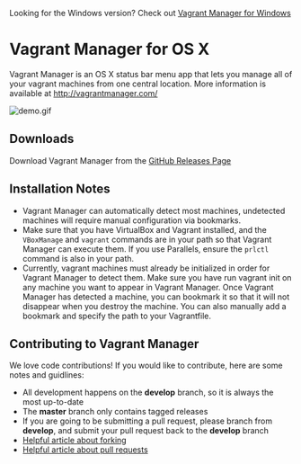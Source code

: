 Looking for the Windows version? Check out [Vagrant Manager for Windows](https://github.com/lanayotech/vagrant-manager-windows)

# Vagrant Manager for OS X

Vagrant Manager is an OS X status bar menu app that lets you manage all of your vagrant machines from one central location.
More information is available at http://vagrantmanager.com/

![demo.gif](http://vagrantmanager.com/demo.gif)

## Downloads
Download Vagrant Manager from the [GitHub Releases Page](https://github.com/lanayotech/vagrant-manager/releases)

## Installation Notes
* Vagrant Manager can automatically detect most machines, undetected machines will require manual configuration via bookmarks.
* Make sure that you have VirtualBox and Vagrant installed, and the `VBoxManage` and `vagrant` commands are in your path so that Vagrant Manager can execute them. If you use Parallels, ensure the `prlctl` command is also in your path.
* Currently, vagrant machines must already be initialized in order for Vagrant Manager to detect them. Make sure you have run vagrant init on any machine you want to appear in Vagrant Manager. Once Vagrant Manager has detected a machine, you can bookmark it so that it will not disappear when you destroy the machine. You can also manually add a bookmark and specify the path to your Vagrantfile.

## Contributing to Vagrant Manager

We love code contributions! If you would like to contribute, here are some notes and guidlines:

* All development happens on the **develop** branch, so it is always the most up-to-date
* The **master** branch only contains tagged releases
* If you are going to be submitting a pull request, please branch from **develop**, and submit your pull request back to the **develop** branch
* [Helpful article about forking](https://help.github.com/articles/fork-a-repo)
* [Helpful article about pull requests](https://help.github.com/articles/using-pull-requests)
